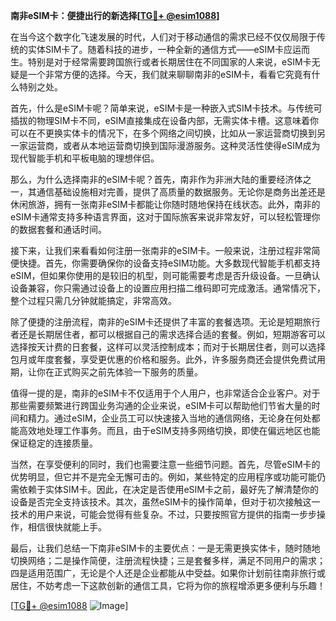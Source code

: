 **南非eSIM卡：便捷出行的新选择[[TG💪+ @esim1088](https://t.me/s/esim1088)]**

在当今这个数字化飞速发展的时代，人们对于移动通信的需求已经不仅仅局限于传统的实体SIM卡了。随着科技的进步，一种全新的通信方式——eSIM卡应运而生。特别是对于经常需要跨国旅行或者长期居住在不同国家的人来说，eSIM卡无疑是一个非常方便的选择。今天，我们就来聊聊南非的eSIM卡，看看它究竟有什么特别之处。

首先，什么是eSIM卡呢？简单来说，eSIM卡是一种嵌入式SIM卡技术。与传统可插拔的物理SIM卡不同，eSIM直接集成在设备内部，无需实体卡槽。这意味着你可以在不更换实体卡的情况下，在多个网络之间切换，比如从一家运营商切换到另一家运营商，或者从本地运营商切换到国际漫游服务。这种灵活性使得eSIM成为现代智能手机和平板电脑的理想伴侣。

那么，为什么选择南非的eSIM卡呢？首先，南非作为非洲大陆的重要经济体之一，其通信基础设施相对完善，提供了高质量的数据服务。无论你是商务出差还是休闲旅游，拥有一张南非eSIM卡都能让你随时随地保持在线状态。此外，南非的eSIM卡通常支持多种语言界面，这对于国际旅客来说非常友好，可以轻松管理你的数据套餐和通话时间。

接下来，让我们来看看如何注册一张南非的eSIM卡。一般来说，注册过程非常简便快捷。首先，你需要确保你的设备支持eSIM功能。大多数现代智能手机都支持eSIM，但如果你使用的是较旧的机型，则可能需要考虑是否升级设备。一旦确认设备兼容，你只需通过设备上的设置应用扫描二维码即可完成激活。通常情况下，整个过程只需几分钟就能搞定，非常高效。

除了便捷的注册流程，南非的eSIM卡还提供了丰富的套餐选项。无论是短期旅行者还是长期居住者，都可以根据自己的需求选择合适的套餐。例如，短期游客可以选择按天计费的日套餐，这样可以灵活控制成本；而对于长期居住者，则可以选择包月或年度套餐，享受更优惠的价格和服务。此外，许多服务商还会提供免费试用期，让你在正式购买之前先体验一下服务的质量。

值得一提的是，南非的eSIM卡不仅适用于个人用户，也非常适合企业客户。对于那些需要频繁进行跨国业务沟通的企业来说，eSIM卡可以帮助他们节省大量的时间和精力。通过eSIM，企业员工可以快速接入当地的通信网络，无论身在何处都能高效地处理工作事务。而且，由于eSIM支持多网络切换，即使在偏远地区也能保证稳定的连接质量。

当然，在享受便利的同时，我们也需要注意一些细节问题。首先，尽管eSIM卡的优势明显，但它并不是完全无懈可击的。例如，某些特定的应用程序或功能可能仍需依赖于实体SIM卡。因此，在决定是否使用eSIM卡之前，最好先了解清楚你的设备是否完全支持该技术。其次，虽然eSIM卡的操作简单，但对于初次接触这一技术的用户来说，可能会觉得有些复杂。不过，只要按照官方提供的指南一步步操作，相信很快就能上手。

最后，让我们总结一下南非eSIM卡的主要优点：一是无需更换实体卡，随时随地切换网络；二是操作简便，注册流程快捷；三是套餐多样，满足不同用户的需求；四是适用范围广，无论是个人还是企业都能从中受益。如果你计划前往南非旅行或居住，不妨考虑一下这款创新的通信工具，它将为你的旅程增添更多便利与乐趣！

[[TG💪+ @esim1088](https://t.me/s/esim1088) ![Image](https://i.postimg.cc/4NQfJmqS/Snipaste-2025-05-13-00-14-12.png)]